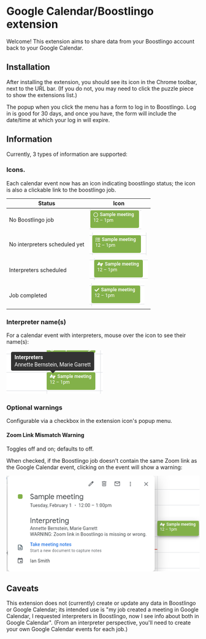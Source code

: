 # Google Calendar/Boostlingo extension

Welcome! This extension aims to share data from your Boostlingo account back to your Google Calendar.

## Installation

After installing the extension, you should see its icon in the Chrome toolbar, next to the URL bar. (If you do not, you may need to click the puzzle piece to show the extensions list.)

The popup when you click the menu has a form to log in to Boostlingo. Log in is good for 30 days, and once you have, the form will include the date/time at which your log in will expire.

## Information

Currently, 3 types of information are supported:

### Icons.

Each calendar event now has an icon indicating boostlingo status; the icon is also a clickable link to the boostlingo job.

| Status | Icon |
|--------|------|
| No Boostlingo job | ![](/images/sample-meeting-circle.png) |
| No interpreters scheduled yet | ![](/images/sample-meeting-tasks.png) |
| Interpreters scheduled | ![](/images/sample-meeting-interpret.png) |
|  Job completed | ![](/images/sample-meeting-completed.png) |

### Interpreter name(s)
For a calendar event with interpreters, mouse over the icon to see their name(s):

![](/images/sample-meeting-popup.png)

### Optional warnings

Configurable via a checkbox in the extension icon's popup menu.

#### Zoom Link Mismatch Warning
Toggles off and on; defaults to off.

When checked, if the Boostlingo job doesn't contain the same Zoom link as the Google Calendar event, clicking on the event will show a warning:

![](/images/sample-meeting-warning.png)

## Caveats

This extension does not (currently) create or update any data in Boostlingo or Google Calendar; its intended use is "my job created a meeting in Google Calendar, I requested interpreters in Boostlingo, now I see info about both in Google Calendar". (From an interpreter perspective, you'll need to create your own Google Calendar events for each job.)

